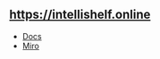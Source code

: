 ## https://intellishelf.online

* [Docs](https://theintellishelf.atlassian.net/wiki/spaces/intellishe)
* [Miro](https://miro.com/app/board/uXjVNCZn8do=/)

